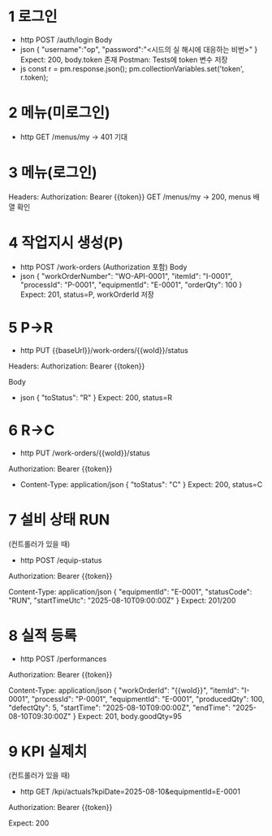 # 1 로그인
- http
POST /auth/login
Body
- json
{ "username":"op", "password":"<시드의 실 해시에 대응하는 비번>" }
Expect: 200, body.token 존재
Postman: Tests에 token 변수 저장
- js
const r = pm.response.json();
pm.collectionVariables.set('token', r.token);

# 2 메뉴(미로그인)
- http
GET /menus/my → 401 기대
# 3 메뉴(로그인)
Headers: Authorization: Bearer {{token}}
GET /menus/my → 200, menus 배열 확인
# 4 작업지시 생성(P)
- http
POST /work-orders (Authorization 포함)
Body
- json
{
  "workOrderNumber": "WO-API-0001",
  "itemId": "I-0001",
  "processId": "P-0001",
  "equipmentId": "E-0001",
  "orderQty": 100
}
Expect: 201, status=P, workOrderId 저장

# 5 P→R
- http
PUT {{baseUrl}}/work-orders/{{woId}}/status

Headers: Authorization: Bearer {{token}}

Body
- json
{ "toStatus": "R" }
Expect: 200, status=R

# 6 R→C
- http
PUT /work-orders/{{woId}}/status

Authorization: Bearer {{token}}

- Content-Type: application/json
{
  "toStatus": "C"
}
Expect: 200, status=C
# 7 설비 상태 RUN
(컨트롤러가 있을 때)
- http
POST /equip-status

Authorization: Bearer {{token}}

Content-Type: application/json
{
  "equipmentId": "E-0001",
  "statusCode": "RUN",
  "startTimeUtc": "2025-08-10T09:00:00Z"
}
Expect: 201/200
# 8 실적 등록
- http
POST /performances

Authorization: Bearer {{token}}

Content-Type: application/json
{
  "workOrderId": "{{woId}}",
  "itemId": "I-0001",
  "processId": "P-0001",
  "equipmentId": "E-0001",
  "producedQty": 100,
  "defectQty": 5,
  "startTime": "2025-08-10T09:00:00Z",
  "endTime": "2025-08-10T09:30:00Z"
}
Expect: 201, body.goodQty=95
# 9 KPI 실제치
(컨트롤러가 있을 때)
- http
GET /kpi/actuals?kpiDate=2025-08-10&equipmentId=E-0001

Authorization: Bearer {{token}}

Expect: 200